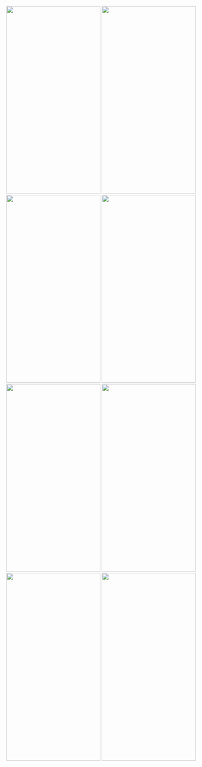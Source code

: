 <img src="https://github.com/rockysushant/News-Applictaion/assets/99118017/b6ec207f-90b7-499d-8054-a8a3c972e5f5" width="250" height="500" />     <img src="https://github.com/rockysushant/News-Applictaion/assets/99118017/8df766f7-a186-473a-a200-62070cd5ebbb" width="250" height="500" />      <img src="https://github.com/rockysushant/News-Applictaion/assets/99118017/b6b98808-6d30-4f2b-a15a-32dabae09ff8" width="250" height="500" />      <img src="https://github.com/rockysushant/News-Applictaion/assets/99118017/37abd3d8-522c-4de3-957e-671d0c762616" width="250" height="500" />       <img src="https://github.com/rockysushant/News-Applictaion/assets/99118017/b42b1efa-52f1-4693-a4cd-74fa91bdbb28" width="250" height="500" />
<img src="https://github.com/rockysushant/News-Applictaion/assets/99118017/69964af7-ad2f-430f-94ae-69b923324514" width="250" height="500" />
<img src="https://github.com/rockysushant/News-Applictaion/assets/99118017/2a200e1e-a548-4a75-94eb-77b8b2822612" width="250" height="500" />
<img src="https://github.com/rockysushant/News-Applictaion/assets/99118017/2542d9e5-b3c9-45ce-8c89-4d938e8ce176" width="250" height="500" />

